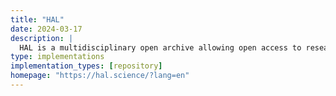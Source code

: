 ```yaml
---
title: "HAL"
date: 2024-03-17
description: |
  HAL is a multidisciplinary open archive allowing open access to research results, published or not. It serves researchers affiliated with academic institutions, whether public or private. In France, HAL is the national archive chosen by the French scientific and academic community for the open dissemination of its research results. The archive is also accessible to researchers affiliated with foreign academic institutions, public or private.
type: implementations
implementation_types: [repository]
homepage: "https://hal.science/?lang=en"
---
```


